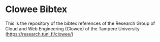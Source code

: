 # Clowee Bibtex
This is the repository of the bibtex references of the Research Group of Cloud and Web Engineering (Clowee) of the Tampere University (https://research.tuni.fi/clowee/)


